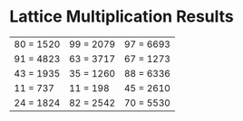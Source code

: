 # Lattice Multiplication Results

|   |   |   |
|---|---|---|
| 80 = 1520 | 99 = 2079 | 97 = 6693 |
| 91 = 4823 | 63 = 3717 | 67 = 1273 |
| 43 = 1935 | 35 = 1260 | 88 = 6336 |
| 11 = 737 | 11 = 198 | 45 = 2610 |
| 24 = 1824 | 82 = 2542 | 70 = 5530 |
